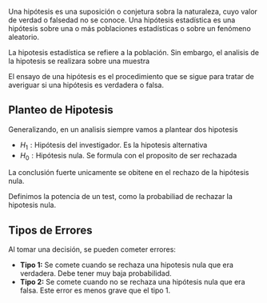 Una hipótesis es una suposición o conjetura sobra la naturaleza, cuyo valor de verdad o falsedad no se conoce. Una hipótesis estadística es una hipótesis sobre una o más poblaciones estadísticas o sobre un fenómeno aleatorio.

La hipotesis estadística se refiere a la población. Sin embargo, el analisis de la hipotesis se realizara sobre una muestra

El ensayo de una hipótesis es el procedimiento que se sigue para tratar de averiguar si una hipótesis es verdadera o falsa.

## Planteo de Hipotesis

Generalizando, en un analisis siempre vamos a plantear dos hipotesis

- $H_1: \text{Hipótesis del investigador. Es la hipotesis alternativa}$
- $H_0: \text{Hipótesis nula. Se formula con el proposito de ser rechazada}$

La conclusión fuerte unicamente se obitene en el rechazo de la hipótesis nula.

Definimos la potencia de un test, como la probabiliad de rechazar la hipotesis nula.

## Tipos de Errores

Al tomar una decisión, se pueden cometer errores:

- **Tipo 1:** Se comete cuando se rechaza una hipotesis nula que era verdadera. Debe tener muy baja probabilidad.
- **Tipo 2:** Se comete cuando no se rechaza una hipótesis nula que era falsa. Este error es menos grave que el tipo 1.
